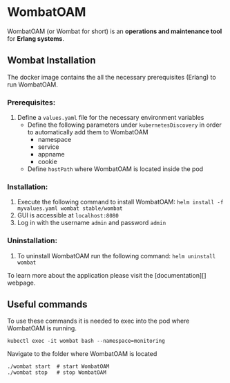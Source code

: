 # WombatOAM

WombatOAM (or Wombat for short) is an **operations and maintenance tool** for
**Erlang systems**.

## Wombat Installation

The docker image contains the all the necessary prerequisites (Erlang) to run WombatOAM.

### Prerequisites:
1. Define a `values.yaml` file for the necessary environment variables
     * Define the following parameters under `kubernetesDiscovery` in order to automatically 
     add them to WombatOAM
        * namespace
        * service
        * appname
        * cookie
    * Define `hostPath` where WombatOAM is located inside the pod

### Installation:
1. Execute the following command to install WombatOAM: `helm install -f myvalues.yaml wombat stable/wombat`
2. GUI is accessible at `localhost:8080`
3. Log in with the username `admin` and password `admin`

### Uninstallation:
1. To uninstall WombatOAM run the following command: `helm uninstall wombat`

To learn more about the application please visit the [documentation][] webpage.

[wombat-docs]: https://s3.eu-central-1.amazonaws.com/www.wombat-docs.com/getting_started/index.html

## Useful commands
To use these commands it is needed to exec into the pod where WombatOAM is running.

`kubectl exec -it wombat bash --namespace=monitoring`

Navigate to the folder where WombatOAM is located
```
./wombat start  # start WombatOAM
./wombat stop   # stop WombatOAM
```
